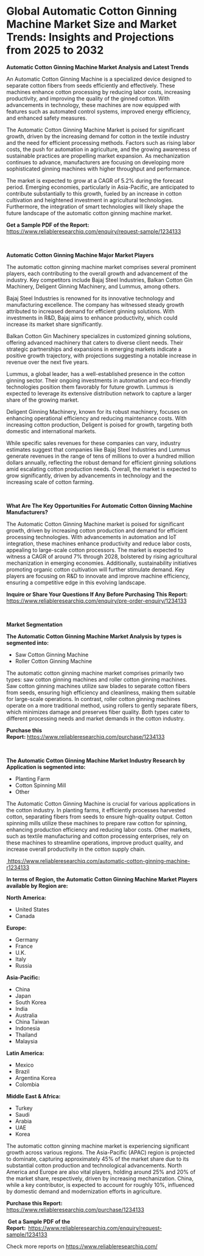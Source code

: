 <p><h1>Global Automatic Cotton Ginning Machine Market Size and Market Trends: Insights and Projections from 2025 to 2032</h1></p><p><strong>Automatic Cotton Ginning Machine Market Analysis and Latest Trends</strong></p>
<p><p>An Automatic Cotton Ginning Machine is a specialized device designed to separate cotton fibers from seeds efficiently and effectively. These machines enhance cotton processing by reducing labor costs, increasing productivity, and improving the quality of the ginned cotton. With advancements in technology, these machines are now equipped with features such as automated control systems, improved energy efficiency, and enhanced safety measures.</p><p>The Automatic Cotton Ginning Machine Market is poised for significant growth, driven by the increasing demand for cotton in the textile industry and the need for efficient processing methods. Factors such as rising labor costs, the push for automation in agriculture, and the growing awareness of sustainable practices are propelling market expansion. As mechanization continues to advance, manufacturers are focusing on developing more sophisticated ginning machines with higher throughput and performance.</p><p>The market is expected to grow at a CAGR of 5.2% during the forecast period. Emerging economies, particularly in Asia-Pacific, are anticipated to contribute substantially to this growth, fueled by an increase in cotton cultivation and heightened investment in agricultural technologies. Furthermore, the integration of smart technologies will likely shape the future landscape of the automatic cotton ginning machine market.</p></p>
<p><strong>Get a Sample PDF of the Report:&nbsp;</strong> <a href="https://www.reliableresearchiq.com/enquiry/request-sample/1234133?utm_campaign=3139&utm_medium=2&utm_source=Github&utm_content=ia&utm_term=09042025&utm_id=automatic-cotton-ginning-machine">https://www.reliableresearchiq.com/enquiry/request-sample/1234133</a></p>
<p>&nbsp;</p>
<p><strong>Automatic Cotton Ginning Machine Major Market Players</strong></p>
<p><p>The automatic cotton ginning machine market comprises several prominent players, each contributing to the overall growth and advancement of the industry. Key competitors include Bajaj Steel Industries, Balkan Cotton Gin Machinery, Deligent Ginning Machinery, and Lummus, among others. </p><p>Bajaj Steel Industries is renowned for its innovative technology and manufacturing excellence. The company has witnessed steady growth attributed to increased demand for efficient ginning solutions. With investments in R&D, Bajaj aims to enhance productivity, which could increase its market share significantly.</p><p>Balkan Cotton Gin Machinery specializes in customized ginning solutions, offering advanced machinery that caters to diverse client needs. Their strategic partnerships and expansions in emerging markets indicate a positive growth trajectory, with projections suggesting a notable increase in revenue over the next five years.</p><p>Lummus, a global leader, has a well-established presence in the cotton ginning sector. Their ongoing investments in automation and eco-friendly technologies position them favorably for future growth. Lummus is expected to leverage its extensive distribution network to capture a larger share of the growing market.</p><p>Deligent Ginning Machinery, known for its robust machinery, focuses on enhancing operational efficiency and reducing maintenance costs. With increasing cotton production, Deligent is poised for growth, targeting both domestic and international markets.</p><p>While specific sales revenues for these companies can vary, industry estimates suggest that companies like Bajaj Steel Industries and Lummus generate revenues in the range of tens of millions to over a hundred million dollars annually, reflecting the robust demand for efficient ginning solutions amid escalating cotton production needs. Overall, the market is expected to grow significantly, driven by advancements in technology and the increasing scale of cotton farming.</p></p>
<p>&nbsp;</p>
<p><strong>What Are The Key Opportunities For Automatic Cotton Ginning Machine Manufacturers?</strong></p>
<p><p>The Automatic Cotton Ginning Machine market is poised for significant growth, driven by increasing cotton production and demand for efficient processing technologies. With advancements in automation and IoT integration, these machines enhance productivity and reduce labor costs, appealing to large-scale cotton processors. The market is expected to witness a CAGR of around 7% through 2028, bolstered by rising agricultural mechanization in emerging economies. Additionally, sustainability initiatives promoting organic cotton cultivation will further stimulate demand. Key players are focusing on R&D to innovate and improve machine efficiency, ensuring a competitive edge in this evolving landscape.</p></p>
<p><strong>Inquire or Share Your Questions If Any Before Purchasing This Report:</strong> <a href="https://www.reliableresearchiq.com/enquiry/pre-order-enquiry/1234133?utm_campaign=3139&utm_medium=2&utm_source=Github&utm_content=ia&utm_term=09042025&utm_id=automatic-cotton-ginning-machine">https://www.reliableresearchiq.com/enquiry/pre-order-enquiry/1234133</a></p>
<p>&nbsp;</p>
<p><strong>Market Segmentation</strong></p>
<p><strong>The Automatic Cotton Ginning Machine Market Analysis by types is segmented into:</strong></p>
<p><ul><li>Saw Cotton Ginning Machine</li><li>Roller Cotton Ginning Machine</li></ul></p>
<p><p>The automatic cotton ginning machine market comprises primarily two types: saw cotton ginning machines and roller cotton ginning machines. Saw cotton ginning machines utilize saw blades to separate cotton fibers from seeds, ensuring high efficiency and cleanliness, making them suitable for large-scale operations. In contrast, roller cotton ginning machines operate on a more traditional method, using rollers to gently separate fibers, which minimizes damage and preserves fiber quality. Both types cater to different processing needs and market demands in the cotton industry.</p></p>
<p><strong>Purchase this Report:&nbsp;</strong><a href="https://www.reliableresearchiq.com/purchase/1234133?utm_campaign=3139&utm_medium=2&utm_source=Github&utm_content=ia&utm_term=09042025&utm_id=automatic-cotton-ginning-machine">https://www.reliableresearchiq.com/purchase/1234133</a></p>
<p>&nbsp;</p>
<p><strong>The Automatic Cotton Ginning Machine Market Industry Research by Application is segmented into:</strong></p>
<p><ul><li>Planting Farm</li><li>Cotton Spinning Mill</li><li>Other</li></ul></p>
<p><p>The Automatic Cotton Ginning Machine is crucial for various applications in the cotton industry. In planting farms, it efficiently processes harvested cotton, separating fibers from seeds to ensure high-quality output. Cotton spinning mills utilize these machines to prepare raw cotton for spinning, enhancing production efficiency and reducing labor costs. Other markets, such as textile manufacturing and cotton processing enterprises, rely on these machines to streamline operations, improve product quality, and increase overall productivity in the cotton supply chain.</p></p>
<p><a href="https://www.reliableresearchiq.com/automatic-cotton-ginning-machine-r1234133?utm_campaign=3139&utm_medium=2&utm_source=Github&utm_content=ia&utm_term=09042025&utm_id=automatic-cotton-ginning-machine">&nbsp;https://www.reliableresearchiq.com/automatic-cotton-ginning-machine-r1234133</a></p>
<p><strong>In terms of Region, the Automatic Cotton Ginning Machine Market Players available by Region are:</strong></p>
<p>
    <p> <strong> North America: </strong>
        <ul>
            <li>United States</li>
            <li>Canada</li>
        </ul>
        </p> 
    <p> <strong> Europe: </strong>
        <ul>
            <li>Germany</li>
            <li>France</li>
            <li>U.K.</li>
            <li>Italy</li>
            <li>Russia</li>
        </ul>
        </p> 
    <p> <strong> Asia-Pacific: </strong>
        <ul>
            <li>China</li>
            <li>Japan</li>
            <li>South Korea</li>
            <li>India</li>
            <li>Australia</li>
            <li>China Taiwan</li>
            <li>Indonesia</li>
            <li>Thailand</li>
            <li>Malaysia</li>
        </ul>
        </p> 
    <p> <strong> Latin America: </strong>
        <ul>
            <li>Mexico</li>
            <li>Brazil</li>
            <li>Argentina Korea</li>
            <li>Colombia</li>
        </ul>
        </p> 
    <p> <strong> Middle East & Africa: </strong>
        <ul>
            <li>Turkey</li>
            <li>Saudi</li>
            <li>Arabia</li>
            <li>UAE</li>
            <li>Korea</li>
        </ul>
    </p>
    </p>
<p><p>The automatic cotton ginning machine market is experiencing significant growth across various regions. The Asia-Pacific (APAC) region is projected to dominate, capturing approximately 45% of the market share due to its substantial cotton production and technological advancements. North America and Europe are also vital players, holding around 25% and 20% of the market share, respectively, driven by increasing mechanization. China, while a key contributor, is expected to account for roughly 10%, influenced by domestic demand and modernization efforts in agriculture.</p></p>
<p><strong>Purchase this Report: </strong><a href="https://www.reliableresearchiq.com/purchase/1234133?utm_campaign=3139&utm_medium=2&utm_source=Github&utm_content=ia&utm_term=09042025&utm_id=automatic-cotton-ginning-machine">https://www.reliableresearchiq.com/purchase/1234133</a></p>
<p>&nbsp;<strong>Get a Sample PDF of the Report:&nbsp;&nbsp;</strong><a href="https://www.reliableresearchiq.com/enquiry/request-sample/1234133?utm_campaign=3139&utm_medium=2&utm_source=Github&utm_content=ia&utm_term=09042025&utm_id=automatic-cotton-ginning-machine">https://www.reliableresearchiq.com/enquiry/request-sample/1234133</a></p>
<p><strong></strong></p>
<p>Check more reports on <a href="https://www.reliableresearchiq.com/?utm_campaign=3139&utm_medium=2&utm_source=Github&utm_content=ia&utm_term=09042025&utm_id=automatic-cotton-ginning-machine">https://www.reliableresearchiq.com/</a></p>